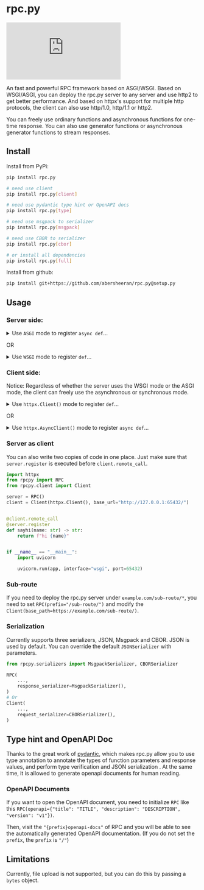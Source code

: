 # rpc.py

[![Codecov](https://img.shields.io/codecov/c/github/abersheeran/rpc.py?style=flat-square)](https://codecov.io/gh/abersheeran/rpc.py)

An fast and powerful RPC framework based on ASGI/WSGI. Based on WSGI/ASGI, you can deploy the rpc.py server to any server and use http2 to get better performance. And based on httpx's support for multiple http protocols, the client can also use http/1.0, http/1.1 or http2.

You can freely use ordinary functions and asynchronous functions for one-time response. You can also use generator functions or asynchronous generator functions to stream responses.

## Install

Install from PyPi:

```bash
pip install rpc.py

# need use client
pip install rpc.py[client]

# need use pydantic type hint or OpenAPI docs
pip install rpc.py[type]

# need use msgpack to serializer
pip install rpc.py[msgpack]

# need use CBOR to serializer
pip install rpc.py[cbor]

# or install all dependencies
pip install rpc.py[full]
```

Install from github:

```bash
pip install git+https://github.com/abersheeran/rpc.py@setup.py
```

## Usage

### Server side:

<details markdown="1">
<summary>Use <code>ASGI</code> mode to register <code>async def</code>...</summary>

```python
from typing import AsyncGenerator
from typing_extensions import TypedDict

import uvicorn
from rpcpy import RPC

app = RPC(mode="ASGI")


@app.register
async def none() -> None:
    return


@app.register
async def sayhi(name: str) -> str:
    return f"hi {name}"


@app.register
async def yield_data(max_num: int) -> AsyncGenerator[int, None]:
    for i in range(max_num):
        yield i


D = TypedDict("D", {"key": str, "other-key": str})


@app.register
async def query_dict(value: str) -> D:
    return {"key": value, "other-key": value}


if __name__ == "__main__":
    uvicorn.run(app, interface="asgi3", port=65432)
```
</details>

OR

<details markdown="1">
<summary>Use <code>WSGI</code> mode to register <code>def</code>...</summary>

```python
from typing import Generator
from typing_extensions import TypedDict

import uvicorn
from rpcpy import RPC

app = RPC()


@app.register
def none() -> None:
    return


@app.register
def sayhi(name: str) -> str:
    return f"hi {name}"


@app.register
def yield_data(max_num: int) -> Generator[int, None, None]:
    for i in range(max_num):
        yield i


D = TypedDict("D", {"key": str, "other-key": str})


@app.register
def query_dict(value: str) -> D:
    return {"key": value, "other-key": value}


if __name__ == "__main__":
    uvicorn.run(app, interface="wsgi", port=65432)
```
</details>

### Client side:

Notice: Regardless of whether the server uses the WSGI mode or the ASGI mode, the client can freely use the asynchronous or synchronous mode.

<details markdown="1">
<summary>Use <code>httpx.Client()</code> mode to register <code>def</code>...</summary>

```python
from typing import Generator
from typing_extensions import TypedDict

import httpx
from rpcpy.client import Client

app = Client(httpx.Client(), base_url="http://127.0.0.1:65432/")


@app.remote_call
def none() -> None:
    ...


@app.remote_call
def sayhi(name: str) -> str:
    ...


@app.remote_call
def yield_data(max_num: int) -> Generator[int, None, None]:
    yield


D = TypedDict("D", {"key": str, "other-key": str})


@app.remote_call
def query_dict(value: str) -> D:
    ...
```
</details>

OR

<details markdown="1">
<summary>Use <code>httpx.AsyncClient()</code> mode to register <code>async def</code>...</summary>

```python
from typing import AsyncGenerator
from typing_extensions import TypedDict

import httpx
from rpcpy.client import Client

app = Client(httpx.AsyncClient(), base_url="http://127.0.0.1:65432/")


@app.remote_call
async def none() -> None:
    ...


@app.remote_call
async def sayhi(name: str) -> str:
    ...


@app.remote_call
async def yield_data(max_num: int) -> AsyncGenerator[int, None]:
    yield


D = TypedDict("D", {"key": str, "other-key": str})


@app.remote_call
async def query_dict(value: str) -> D:
    ...
```
</details>

### Server as client

You can also write two copies of code in one place. Just make sure that `server.register` is executed before `client.remote_call`.

```python
import httpx
from rpcpy import RPC
from rpcpy.client import Client

server = RPC()
client = Client(httpx.Client(), base_url="http://127.0.0.1:65432/")


@client.remote_call
@server.register
def sayhi(name: str) -> str:
    return f"hi {name}"


if __name__ == "__main__":
    import uvicorn

    uvicorn.run(app, interface="wsgi", port=65432)
```

### Sub-route

If you need to deploy the rpc.py server under `example.com/sub-route/*`, you need to set `RPC(prefix="/sub-route/")` and modify the `Client(base_path=https://example.com/sub-route/)`.

### Serialization

Currently supports three serializers, JSON, Msgpack and CBOR. JSON is used by default. You can override the default `JSONSerializer` with parameters.

```python
from rpcpy.serializers import MsgpackSerializer, CBORSerializer

RPC(
    ...,
    response_serializer=MsgpackSerializer(),
)
# Or
Client(
    ...,
    request_serializer=CBORSerializer(),
)
```

## Type hint and OpenAPI Doc

Thanks to the great work of [pydantic](https://pydantic-docs.helpmanual.io/), which makes rpc.py allow you to use type annotation to annotate the types of function parameters and response values, and perform type verification and JSON serialization . At the same time, it is allowed to generate openapi documents for human reading.

### OpenAPI Documents

If you want to open the OpenAPI document, you need to initialize `RPC` like this `RPC(openapi={"title": "TITLE", "description": "DESCRIPTION", "version": "v1"})`.

Then, visit the `"{prefix}openapi-docs"` of RPC and you will be able to see the automatically generated OpenAPI documentation. (If you do not set the `prefix`, the `prefix` is `"/"`)

## Limitations

Currently, file upload is not supported, but you can do this by passing a `bytes` object.
